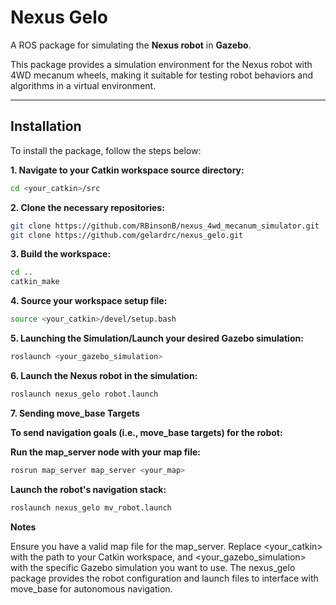 # Nexus Gelo

A ROS package for simulating the **Nexus robot** in **Gazebo**.

This package provides a simulation environment for the Nexus robot with 4WD mecanum wheels, making it suitable for testing robot behaviors and algorithms in a virtual environment.

---

## Installation

To install the package, follow the steps below:

**1. Navigate to your Catkin workspace source directory:**
   ```bash
   cd <your_catkin>/src
  ```
**2. Clone the necessary repositories:**
```bash
git clone https://github.com/RBinsonB/nexus_4wd_mecanum_simulator.git
git clone https://github.com/gelardrc/nexus_gelo.git
```
**3. Build the workspace:**
```bash
cd ..
catkin_make
```
**4. Source your workspace setup file:**
```bash
source <your_catkin>/devel/setup.bash
```
**5. Launching the Simulation/Launch your desired Gazebo simulation:**
```bash
roslaunch <your_gazebo_simulation>
```
**6. Launch the Nexus robot in the simulation:**
```bash
roslaunch nexus_gelo robot.launch
```
**7. Sending move_base Targets**

**To send navigation goals (i.e., move_base targets) for the robot:**

**Run the map_server node with your map file:**

```bash
rosrun map_server map_server <your_map>
```
**Launch the robot's navigation stack:**
```bash
roslaunch nexus_gelo mv_robot.launch
```
**Notes**

Ensure you have a valid map file for the map_server.
Replace <your_catkin> with the path to your Catkin workspace, and <your_gazebo_simulation> with the specific Gazebo simulation you want to use.
The nexus_gelo package provides the robot configuration and launch files to interface with move_base for autonomous navigation.

